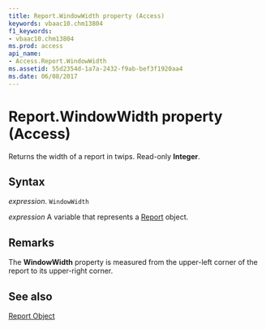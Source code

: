```yaml
---
title: Report.WindowWidth property (Access)
keywords: vbaac10.chm13804
f1_keywords:
- vbaac10.chm13804
ms.prod: access
api_name:
- Access.Report.WindowWidth
ms.assetid: 55d2354d-1a7a-2432-f9ab-bef3f1920aa4
ms.date: 06/08/2017
---
```



# Report.WindowWidth property (Access)

Returns the width of a report in twips. Read-only  **Integer**.


## Syntax

_expression_. `WindowWidth`

_expression_ A variable that represents a [Report](Access.Report.md) object.


## Remarks

The  **WindowWidth** property is measured from the upper-left corner of the report to its upper-right corner.


## See also


[Report Object](Access.Report.md)

